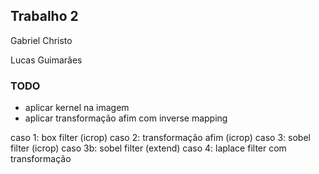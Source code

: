  ## Trabalho 2

Gabriel Christo

Lucas Guimarães

 ### TODO
 - aplicar kernel na imagem
 - aplicar transformação afim com inverse mapping

 caso 1: box filter (icrop)
 caso 2: transformação afim (icrop)
 caso 3: sobel filter (icrop)
 caso 3b: sobel filter (extend)
 caso 4: laplace filter com transformação